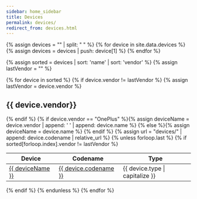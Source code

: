 ```yaml
---
sidebar: home_sidebar
title: Devices
permalink: devices/
redirect_from: devices.html
---
```

{% assign devices = "" | split: " " %}
{% for device in site.data.devices %}
{% assign devices = devices | push: device[1] %}
{% endfor %}

{% assign sorted = devices | sort: 'name' | sort: 'vendor' %}
{% assign lastVendor = "" %}

{% for device in sorted %}
{% if device.vendor != lastVendor %}
{% assign lastVendor = device.vendor %}
## {{ device.vendor}}

<table class="device">
  <thead>
  <tr>
    <th><b>Device</b></th>
    <th><b>Codename</b></th>
    <th><b>Type</b></th>
  </tr>
  </thead>
{% endif %}
  {% if device.vendor == "OnePlus" %}{% assign deviceName = device.vendor | append: ' ' | append: device.name %}
  {% else %}{% assign deviceName = device.name %}
  {% endif %}
  {% assign url = "devices/" | append: device.codename | relative_url %}
  <tr>
    <td onClick="if (!event.ctrlKey) {location.href='{{ url }}'}"><a href="{{ url }}">{{ deviceName }}</a></td>
    <td onClick="if (!event.ctrlKey) {location.href='{{ url }}'}"><a href="{{ url }}">{{ device.codename }}</a></td>
    <td>{{ device.type | capitalize }}</td>
  </tr>
{% unless forloop.last %}
  {% if sorted[forloop.index].vendor != lastVendor %}
  </table>
  {% endif %}
{% endunless %}
{% endfor %}

